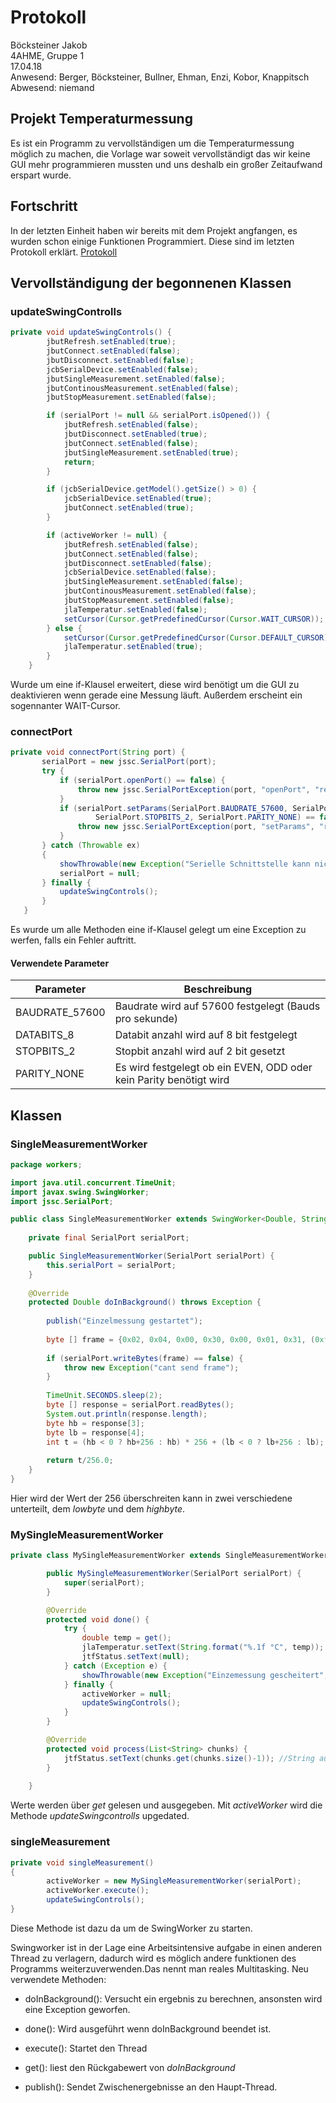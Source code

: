 # Protokoll
  Böcksteiner Jakob  
  4AHME, Gruppe 1  
  17.04.18  
  Anwesend: Berger, Böcksteiner, Bullner, Ehman, Enzi, Kobor, Knappitsch
  Abwesend: niemand
  
  ## Projekt Temperaturmessung
  Es ist ein Programm zu vervollständigen um die Temperaturmessung möglich zu machen, die Vorlage war soweit vervollständigt das wir keine GUI mehr programmieren mussten und uns deshalb ein großer Zeitaufwand erspart wurde.
  
  ## Fortschritt
  In der letzten Einheit haben wir bereits mit dem Projekt angfangen, es wurden schon einige Funktionen Programmiert. Diese sind im letzten Protokoll erklärt. [Protokoll](https://github.com/HTLMechatronics/m14-la1-sx/blob/boejam13/boejam13/Einheit_30_01_2018.md)
  
  ## Vervollständigung der begonnenen Klassen
### updateSwingControlls
```java
private void updateSwingControls() {
        jbutRefresh.setEnabled(true);
        jbutConnect.setEnabled(false);
        jbutDisconnect.setEnabled(false);
        jcbSerialDevice.setEnabled(false);
        jbutSingleMeasurement.setEnabled(false);
        jbutContinousMeasurement.setEnabled(false);
        jbutStopMeasurement.setEnabled(false);

        if (serialPort != null && serialPort.isOpened()) {
            jbutRefresh.setEnabled(false);
            jbutDisconnect.setEnabled(true);
            jbutConnect.setEnabled(false);
            jbutSingleMeasurement.setEnabled(true);
            return;
        }

        if (jcbSerialDevice.getModel().getSize() > 0) {
            jcbSerialDevice.setEnabled(true);
            jbutConnect.setEnabled(true);
        }

        if (activeWorker != null) {
            jbutRefresh.setEnabled(false);
            jbutConnect.setEnabled(false);
            jbutDisconnect.setEnabled(false);
            jcbSerialDevice.setEnabled(false);
            jbutSingleMeasurement.setEnabled(false);
            jbutContinousMeasurement.setEnabled(false);
            jbutStopMeasurement.setEnabled(false);
            jlaTemperatur.setEnabled(false);
            setCursor(Cursor.getPredefinedCursor(Cursor.WAIT_CURSOR));
        } else {
            setCursor(Cursor.getPredefinedCursor(Cursor.DEFAULT_CURSOR));
            jlaTemperatur.setEnabled(true);
        }
    }
```
Wurde um eine if-Klausel erweitert, diese wird benötigt um die GUI zu deaktivieren wenn gerade eine Messung läuft. Außerdem erscheint ein sogennanter WAIT-Cursor.

### connectPort
 ```java
private void connectPort(String port) {
        serialPort = new jssc.SerialPort(port);
        try {
            if (serialPort.openPort() == false) {
                throw new jssc.SerialPortException(port, "openPort", "return value false");
            }
            if (serialPort.setParams(SerialPort.BAUDRATE_57600, SerialPort.DATABITS_8,
                    SerialPort.STOPBITS_2, SerialPort.PARITY_NONE) == false) {
                throw new jssc.SerialPortException(port, "setParams", "return value false");
            }
        } catch (Throwable ex)
        {
            showThrowable(new Exception("Serielle Schnittstelle kann nicht geöffnet werden", ex));
            serialPort = null;
        } finally {
            updateSwingControls();
        }
    }
```
Es wurde um alle Methoden eine if-Klausel gelegt um eine Exception zu werfen, falls ein Fehler auftritt.

#### Verwendete Parameter

| Parameter | Beschreibung |
| --------- | ------------ |
| BAUDRATE_57600 | Baudrate wird auf 57600 festgelegt (Bauds pro sekunde) |
| DATABITS_8 | Databit anzahl wird auf 8 bit festgelegt |
| STOPBITS_2 | Stopbit anzahl wird auf 2 bit gesetzt |
| PARITY_NONE | Es wird festgelegt ob ein EVEN, ODD oder kein Parity benötigt wird |

## Klassen
### SingleMeasurementWorker
```java
package workers;

import java.util.concurrent.TimeUnit;
import javax.swing.SwingWorker;
import jssc.SerialPort;

public class SingleMeasurementWorker extends SwingWorker<Double, String> {
    
    private final SerialPort serialPort;

    public SingleMeasurementWorker(SerialPort serialPort) {
        this.serialPort = serialPort;
    }
       
    @Override
    protected Double doInBackground() throws Exception {
        
        publish("Einzelmessung gestartet");
        
        byte [] frame = {0x02, 0x04, 0x00, 0x30, 0x00, 0x01, 0x31, (0xf6-256)};
        
        if (serialPort.writeBytes(frame) == false) {
            throw new Exception("cant send frame");
        }
                
        TimeUnit.SECONDS.sleep(2);
        byte [] response = serialPort.readBytes();
        System.out.println(response.length);
        byte hb = response[3];
        byte lb = response[4];
        int t = (hb < 0 ? hb+256 : hb) * 256 + (lb < 0 ? lb+256 : lb);
        
        return t/256.0;
    } 
}
```
Hier wird der Wert der 256 überschreiten kann in zwei verschiedene unterteilt, dem *lowbyte* und dem *highbyte*.

### MySingleMeasurementWorker
```java
private class MySingleMeasurementWorker extends SingleMeasurementWorker {

        public MySingleMeasurementWorker(SerialPort serialPort) {
            super(serialPort);
        }

        @Override
        protected void done() {
            try {
                double temp = get();
                jlaTemperatur.setText(String.format("%.1f °C", temp));
                jtfStatus.setText(null);
            } catch (Exception e) {
                showThrowable(new Exception("Einzemessung gescheitert", e));
            } finally {
                activeWorker = null;
                updateSwingControls();
            }
        }

        @Override
        protected void process(List<String> chunks) {
            jtfStatus.setText(chunks.get(chunks.size()-1)); //String aus Publish
        }
        
    }
```
Werte werden über *get* gelesen und ausgegeben. Mit *activeWorker* wird die Methode *updateSwingcontrolls* upgedated.

### singleMeasurement

```java
private void singleMeasurement() 
{
        activeWorker = new MySingleMeasurementWorker(serialPort);
        activeWorker.execute();
        updateSwingControls();
}
```
Diese Methode ist dazu da um de SwingWorker zu starten.

Swingworker ist in der Lage eine Arbeitsintensive aufgabe in einen anderen Thread zu verlagern, dadurch wird es möglich andere funktionen des Programms weiterzuverwenden.Das nennt man reales Multitasking.
Neu verwendete Methoden:

* doInBackground(): Versucht ein ergebnis zu berechnen, ansonsten wird eine Exception geworfen.

* done(): Wird ausgeführt wenn doInBackground beendet ist.

* execute(): Startet den Thread

* get(): liest den Rückgabewert von *doInBackground*

* publish(): Sendet Zwischenergebnisse an den Haupt-Thread.
